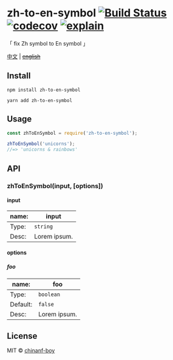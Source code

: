# zh-to-en-symbol [![Build Status](https://travis-ci.org/chinanf-boy/zh-to-en-symbol.svg?branch=master)](https://travis-ci.org/chinanf-boy/zh-to-en-symbol) [![codecov](https://codecov.io/gh/chinanf-boy/zh-to-en-symbol/badge.svg?branch=master)](https://codecov.io/gh/chinanf-boy/zh-to-en-symbol?branch=master) [![explain](http://llever.com/explain.svg)](https://github.com/chinanf-boy/zh-to-en-symbol-explain)

「 fix Zh symbol to En symbol 」

[中文](./readme.md) | ~~[english](./readme.en.md)~~

## Install

```
npm install zh-to-en-symbol
```

```
yarn add zh-to-en-symbol
```

## Usage

```js
const zhToEnSymbol = require('zh-to-en-symbol');

zhToEnSymbol('unicorns');
//=> 'unicorns & rainbows'
```

## API

### zhToEnSymbol(input, [options])

#### input

| name: | input        |
| ----- | ------------ |
| Type: | `string`     |
| Desc: | Lorem ipsum. |

#### options

##### foo

| name:    | foo          |
| -------- | ------------ |
| Type:    | `boolean`    |
| Default: | `false`      |
| Desc:    | Lorem ipsum. |

## License

MIT © [chinanf-boy](http://llever.com)
